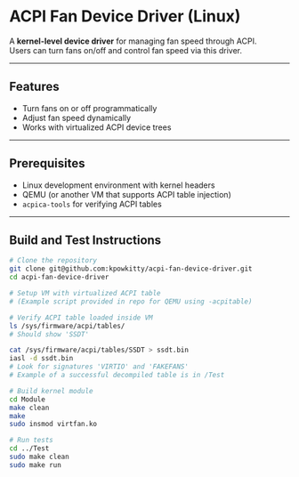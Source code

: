 # ACPI Fan Device Driver (Linux)

A **kernel-level device driver** for managing fan speed through ACPI.  
Users can turn fans on/off and control fan speed via this driver.

---

## Features

- Turn fans on or off programmatically  
- Adjust fan speed dynamically  
- Works with virtualized ACPI device trees  

---

## Prerequisites

- Linux development environment with kernel headers
- QEMU (or another VM that supports ACPI table injection)  
- `acpica-tools` for verifying ACPI tables  

---

## Build and Test Instructions

```bash
# Clone the repository
git clone git@github.com:kpowkitty/acpi-fan-device-driver.git
cd acpi-fan-device-driver

# Setup VM with virtualized ACPI table
# (Example script provided in repo for QEMU using -acpitable)

# Verify ACPI table loaded inside VM
ls /sys/firmware/acpi/tables/
# Should show 'SSDT'

cat /sys/firmware/acpi/tables/SSDT > ssdt.bin
iasl -d ssdt.bin
# Look for signatures 'VIRTIO' and 'FAKEFANS'
# Example of a successful decompiled table is in /Test

# Build kernel module
cd Module
make clean
make
sudo insmod virtfan.ko

# Run tests
cd ../Test
sudo make clean
sudo make run
